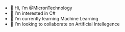 - 👋 Hi, I’m @MicronTechnology
- 👀 I’m interested in C#
- 🌱 I’m currently learning Machine Learning
- 💞️ I’m looking to collaborate on Artificial Intellegence

<!---
MicronTechnology/MicronTechnology is a ✨ special ✨ repository because its `README.md` (this file) appears on your GitHub profile.
You can click the Preview link to take a look at your changes.
--->
